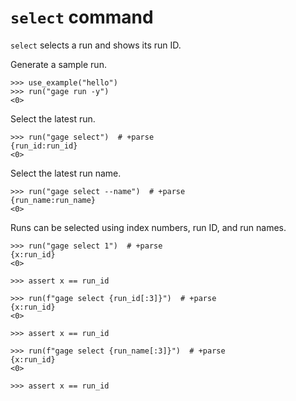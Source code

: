 # `select` command

`select` selects a run and shows its run ID.

Generate a sample run.

    >>> use_example("hello")
    >>> run("gage run -y")
    <0>

Select the latest run.

    >>> run("gage select")  # +parse
    {run_id:run_id}
    <0>

Select the latest run name.

    >>> run("gage select --name")  # +parse
    {run_name:run_name}
    <0>

Runs can be selected using index numbers, run ID, and run names.

    >>> run("gage select 1")  # +parse
    {x:run_id}
    <0>

    >>> assert x == run_id

    >>> run(f"gage select {run_id[:3]}")  # +parse
    {x:run_id}
    <0>

    >>> assert x == run_id

    >>> run(f"gage select {run_name[:3]}")  # +parse
    {x:run_id}
    <0>

    >>> assert x == run_id
